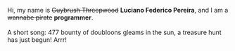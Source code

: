 Hi, my name is ~~Guybrush Threepwood~~ **Luciano Federico Pereira**, and I am a ~~wannabe pirate~~ **programmer**.<br><br>A short song: 477 bounty of doubloons gleams in the sun, a treasure hunt has just begun! Arrr!
